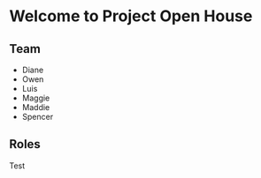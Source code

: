 # Welcome to Project Open House

## Team
- Diane
- Owen
- Luis
- Maggie 
- Maddie
- Spencer

## Roles
Test